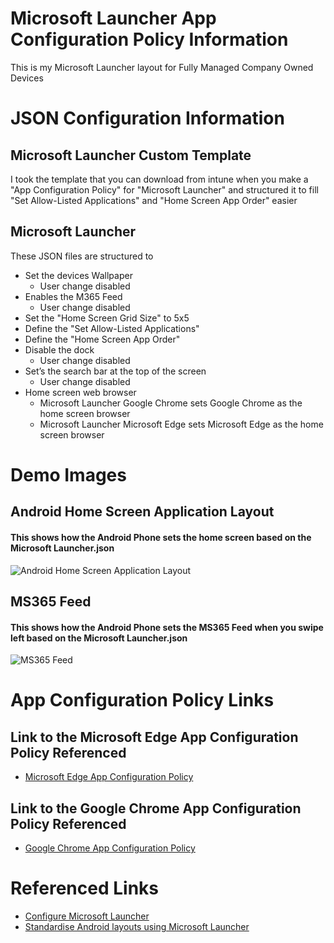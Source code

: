 # Microsoft Launcher App Configuration Policy Information

This is my Microsoft Launcher layout for Fully Managed Company Owned Devices

# JSON Configuration Information

## Microsoft Launcher Custom Template

I took the template that you can download from intune when you make a "App Configuration Policy" for "Microsoft Launcher" and structured it to fill "Set Allow-Listed Applications" and "Home Screen App Order" easier

## Microsoft Launcher

These JSON files are structured to

* Set the devices Wallpaper
    + User change disabled
* Enables the M365 Feed
    + User change disabled
* Set the "Home Screen Grid Size" to 5x5
* Define the "Set Allow-Listed Applications"
* Define the "Home Screen App Order"
* Disable the dock
    + User change disabled
* Set’s the search bar at the top of the screen
    + User change disabled
* Home screen web browser
    + Microsoft Launcher Google Chrome sets Google Chrome as the home screen browser
    + Microsoft Launcher Microsoft Edge sets Microsoft Edge as the home screen browser

# Demo Images

## Android Home Screen Application Layout

#### This shows how the Android Phone sets the home screen based on the Microsoft Launcher.json

![Android Home Screen Application Layout](https://ldgithubimages.blob.core.windows.net/githubandroidreadmeimages/Microsoft%20Launcher/Android%20Home%20Screen%20Application%20Layout%20-%20270%20x%20600.png)

## MS365 Feed

#### This shows how the Android Phone sets the MS365 Feed when you swipe left based on the Microsoft Launcher.json

![MS365 Feed](https://ldgithubimages.blob.core.windows.net/githubandroidreadmeimages/Microsoft%20Launcher/M365%20Feed%20-%20270%20x%20600.png)

# App Configuration Policy Links

## Link to the Microsoft Edge App Configuration Policy Referenced

* [Microsoft Edge App Configuration Policy ](https://github.com/Lyric-Duda/Android-Microsoft-Edge-App-Configuration-Policy)

## Link to the Google Chrome App Configuration Policy Referenced

* [Google Chrome App Configuration Policy ](https://github.com/Lyric-Duda/Android-Google-Chrome-App-Configuration-Policy)

# Referenced Links

* [Configure Microsoft Launcher](https://learn.microsoft.com/en-us/mem/intune/apps/configure-microsoft-launcher)
* [Standardise Android layouts using Microsoft Launcher](https://letsconfigmgr.com/mem-standardise-android-layouts-using-microsoft-launcher)